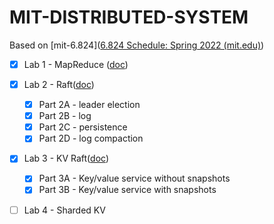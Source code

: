 # MIT-DISTRIBUTED-SYSTEM

Based on [mit-6.824]([6.824 Schedule: Spring 2022 (mit.edu)](https://pdos.csail.mit.edu/6.824/schedule.html))

- [x] Lab 1 - MapReduce ([doc](./docs/lab1-mapreduce.md))

- [x] Lab 2 - Raft([doc](./docs/lab2-raft.md))

  - [x] Part 2A - leader election
  - [x] Part 2B - log
  - [x] Part 2C - persistence
  - [x] Part 2D - log compaction

- [x] Lab 3 - KV Raft([doc](./docs/lab3-kvraft.md))

  - [x] Part 3A - Key/value service without snapshots
  - [x] Part 3B - Key/value service with snapshots
  
- [ ] Lab 4 - Sharded KV